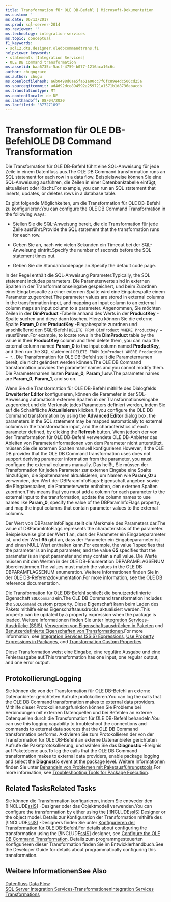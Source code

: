 ```yaml
---
title: Transformation für OLE DB-Befehl | Microsoft-Dokumentation
ms.custom: ''
ms.date: 06/13/2017
ms.prod: sql-server-2014
ms.reviewer: ''
ms.technology: integration-services
ms.topic: conceptual
f1_keywords:
- sql12.dts.designer.oledbcommandtrans.f1
helpviewer_keywords:
- statements [Integration Services]
- OLE DB Command transformation
ms.assetid: baa6735c-5acf-4759-b077-1216aca16c6c
author: chugugrace
ms.author: chugu
ms.openlocfilehash: a6b0498d0ae5fa61a00cc7f6fc89e4dc506cd25a
ms.sourcegitcommit: ad4d92dce894592a259721a1571b1d8736abacdb
ms.translationtype: MT
ms.contentlocale: de-DE
ms.lasthandoff: 08/04/2020
ms.locfileid: "87727109"
---
```

# <a name="ole-db-command-transformation"></a><span data-ttu-id="211ea-102">Transformation für OLE DB-Befehl</span><span class="sxs-lookup"><span data-stu-id="211ea-102">OLE DB Command Transformation</span></span>
  <span data-ttu-id="211ea-103">Die Transformation für OLE DB-Befehl führt eine SQL-Anweisung für jede Zeile in einem Datenfluss aus.</span><span class="sxs-lookup"><span data-stu-id="211ea-103">The OLE DB Command transformation runs an SQL statement for each row in a data flow.</span></span> <span data-ttu-id="211ea-104">Beispielsweise können Sie eine SQL-Anweisung ausführen, die Zeilen in einer Datenbanktabelle einfügt, aktualisiert oder löscht.</span><span class="sxs-lookup"><span data-stu-id="211ea-104">For example, you can run an SQL statement that inserts, updates, or deletes rows in a database table.</span></span>  
  
 <span data-ttu-id="211ea-105">Es gibt folgende Möglichkeiten, um die Transformation für OLE DB-Befehl zu konfigurieren:</span><span class="sxs-lookup"><span data-stu-id="211ea-105">You can configure the OLE DB Command Transformation in the following ways:</span></span>  
  
-   <span data-ttu-id="211ea-106">Stellen Sie die SQL-Anweisung bereit, die die Transformation für jede Zeile ausführt.</span><span class="sxs-lookup"><span data-stu-id="211ea-106">Provide the SQL statement that the transformation runs for each row.</span></span>  
  
-   <span data-ttu-id="211ea-107">Geben Sie an, nach wie vielen Sekunden ein Timeout bei der SQL-Anweisung eintritt.</span><span class="sxs-lookup"><span data-stu-id="211ea-107">Specify the number of seconds before the SQL statement times out.</span></span>  
  
-   <span data-ttu-id="211ea-108">Geben Sie die Standardcodepage an.</span><span class="sxs-lookup"><span data-stu-id="211ea-108">Specify the default code page.</span></span>  
  
 <span data-ttu-id="211ea-109">In der Regel enthält die SQL-Anweisung Parameter.</span><span class="sxs-lookup"><span data-stu-id="211ea-109">Typically, the SQL statement includes parameters.</span></span> <span data-ttu-id="211ea-110">Die Parameterwerte sind in externen Spalten in der Transformationseingabe gespeichert, und beim Zuordnen einer Eingabespalte zu einer externen Spalte wird eine Eingabespalte einem Parameter zugeordnet.</span><span class="sxs-lookup"><span data-stu-id="211ea-110">The parameter values are stored in external columns in the transformation input, and mapping an input column to an external column maps an input column to a parameter.</span></span> <span data-ttu-id="211ea-111">Angenommen, Sie möchten Zeilen in der **DimProduct** -Tabelle anhand des Werts in der **ProductKey** -Spalte suchen und diese dann löschen. Hierzu können Sie die externe Spalte **Param_0** der **ProductKey** -Eingabespalte zuordnen und anschließend den SQL-Befehl `DELETE FROM DimProduct WHERE ProductKey = ?`ausführen.</span><span class="sxs-lookup"><span data-stu-id="211ea-111">For example, to locate rows in the **DimProduct** table by the value in their **ProductKey** column and then delete them, you can map the external column named **Param_0** to the input column named **ProductKey,** and then run the SQL statement `DELETE FROM DimProduct WHERE ProductKey = ?`..</span></span> <span data-ttu-id="211ea-112">Die Transformation für OLE DB-Befehl stellt die Parameternamen bereit, die nicht geändert werden können.</span><span class="sxs-lookup"><span data-stu-id="211ea-112">The OLE DB Command transformation provides the parameter names and you cannot modify them.</span></span> <span data-ttu-id="211ea-113">Die Parameternamen lauten **Param_0**, **Param_1**usw.</span><span class="sxs-lookup"><span data-stu-id="211ea-113">The parameter names are **Param_0**, **Param_1**, and so on.</span></span>  
  
 <span data-ttu-id="211ea-114">Wenn Sie die Transformation für OLE DB-Befehl mithilfe des Dialogfelds **Erweiterter Editor** konfigurieren, können die Parameter in der SQL-Anweisung automatisch externen Spalten in der Transformationseingabe zugeordnet und die Merkmale jedes Parameters definiert werden, indem Sie auf die Schaltfläche **Aktualisieren** klicken.</span><span class="sxs-lookup"><span data-stu-id="211ea-114">If you configure the OLE DB Command transformation by using the **Advanced Editor** dialog box, the parameters in the SQL statement may be mapped automatically to external columns in the transformation input, and the characteristics of each parameter defined, by clicking the **Refresh** button.</span></span> <span data-ttu-id="211ea-115">Wenn jedoch der von der Transformation für OLE DB-Befehl verwendete OLE DB-Anbieter das Ableiten von Parameterinformationen von dem Parameter nicht unterstützt, müssen Sie die externen Spalten manuell konfigurieren.</span><span class="sxs-lookup"><span data-stu-id="211ea-115">However, if the OLE DB provider that the OLE DB Command transformation uses does not support deriving parameter information from the parameter, you must configure the external columns manually.</span></span> <span data-ttu-id="211ea-116">Das heißt, Sie müssen der Transformation für jeden Parameter zur externen Eingabe eine Spalte hinzufügen, die Spaltennamen aktualisieren, um Namen wie **Param_0**zu verwenden, den Wert der DBParamInfoFlags-Eigenschaft angeben sowie die Eingabespalten, die Parameterwerte enthalten, den externen Spalten zuordnen.</span><span class="sxs-lookup"><span data-stu-id="211ea-116">This means that you must add a column for each parameter to the external input to the transformation, update the column names to use names like **Param_0**, specify the value of the DBParamInfoFlags property, and map the input columns that contain parameter values to the external columns.</span></span>  
  
 <span data-ttu-id="211ea-117">Der Wert von DBParamInfoFlags stellt die Merkmale des Parameters dar.</span><span class="sxs-lookup"><span data-stu-id="211ea-117">The value of DBParamInfoFlags represents the characteristics of the parameter.</span></span> <span data-ttu-id="211ea-118">Beispielsweise gibt der Wert **1** an, dass der Parameter ein Eingabeparameter ist, und der Wert **65** gibt an, dass der Parameter ein Eingabeparameter ist und einen NULL-Wert enthalten kann.</span><span class="sxs-lookup"><span data-stu-id="211ea-118">For example, the value **1** specifies that the parameter is an input parameter, and the value **65** specifies that the parameter is an input parameter and may contain a null value.</span></span> <span data-ttu-id="211ea-119">Die Werte müssen mit den Werten in der OLE DB-Enumeration DBPARAMFLAGSENUM übereinstimmen.</span><span class="sxs-lookup"><span data-stu-id="211ea-119">The values must match the values in the OLE DB DBPARAMFLAGSENUM enumeration.</span></span> <span data-ttu-id="211ea-120">Weitere Informationen finden Sie in der OLE DB-Referenzdokumentation.</span><span class="sxs-lookup"><span data-stu-id="211ea-120">For more information, see the OLE DB reference documentation.</span></span>  
  
 <span data-ttu-id="211ea-121">Die Transformation für OLE DB-Befehl schließt die benutzerdefinierte Eigenschaft `SQLCommand` ein.</span><span class="sxs-lookup"><span data-stu-id="211ea-121">The OLE DB Command transformation includes the `SQLCommand` custom property.</span></span> <span data-ttu-id="211ea-122">Diese Eigenschaft kann beim Laden des Pakets mithilfe eines Eigenschaftsausdrucks aktualisiert werden.</span><span class="sxs-lookup"><span data-stu-id="211ea-122">This property can be updated by a property expression when the package is loaded.</span></span> <span data-ttu-id="211ea-123">Weitere Informationen finden Sie unter [Integration Services-Ausdrücke &#40;SSIS&#41;](../../expressions/integration-services-ssis-expressions.md), [Verwenden von Eigenschaftsausdrücken in Paketen](../../expressions/use-property-expressions-in-packages.md) und [Benutzerdefinierte Eigenschaften von Transformationen](transformation-custom-properties.md).</span><span class="sxs-lookup"><span data-stu-id="211ea-123">For more information, see [Integration Services &#40;SSIS&#41; Expressions](../../expressions/integration-services-ssis-expressions.md), [Use Property Expressions in Packages](../../expressions/use-property-expressions-in-packages.md), and [Transformation Custom Properties](transformation-custom-properties.md).</span></span>  
  
 <span data-ttu-id="211ea-124">Diese Transformation weist eine Eingabe, eine reguläre Ausgabe und eine Fehlerausgabe auf.</span><span class="sxs-lookup"><span data-stu-id="211ea-124">This transformation has one input, one regular output, and one error output.</span></span>  
  
## <a name="logging"></a><span data-ttu-id="211ea-125">Protokollierung</span><span class="sxs-lookup"><span data-stu-id="211ea-125">Logging</span></span>  
 <span data-ttu-id="211ea-126">Sie können die von der Transformation für OLE DB-Befehl an externe Datenanbieter gerichteten Aufrufe protokollieren.</span><span class="sxs-lookup"><span data-stu-id="211ea-126">You can log the calls that the OLE DB Command transformation makes to external data providers.</span></span> <span data-ttu-id="211ea-127">Mithilfe dieser Protokollierungsfunktion können Sie Probleme bei Verbindungen mit externen Datenquellen und bei Befehlen an externe Datenquellen durch die Transformation für OLE DB-Befehl behandeln.</span><span class="sxs-lookup"><span data-stu-id="211ea-127">You can use this logging capability to troubleshoot the connections and commands to external data sources that the OLE DB Command transformation performs.</span></span> <span data-ttu-id="211ea-128">Aktivieren Sie zum Protokollieren der von der Transformation für OLE DB-Befehl an externe Datenanbieter gerichteten Aufrufe die Paketprotokollierung, und wählen Sie das **Diagnostic** -Ereignis auf Paketebene aus.</span><span class="sxs-lookup"><span data-stu-id="211ea-128">To log the calls that the OLE DB Command transformation makes to external data providers, enable package logging and select the **Diagnostic** event at the package level.</span></span> <span data-ttu-id="211ea-129">Weitere Informationen finden Sie unter [Behandeln von Problemen mit Paketausführungstools](../../troubleshooting/troubleshooting-tools-for-package-execution.md).</span><span class="sxs-lookup"><span data-stu-id="211ea-129">For more information, see [Troubleshooting Tools for Package Execution](../../troubleshooting/troubleshooting-tools-for-package-execution.md).</span></span>  
  
## <a name="related-tasks"></a><span data-ttu-id="211ea-130">Related Tasks</span><span class="sxs-lookup"><span data-stu-id="211ea-130">Related Tasks</span></span>  
 <span data-ttu-id="211ea-131">Sie können die Transformation konfigurieren, indem Sie entweder den [!INCLUDE[ssIS](../../../includes/ssis-md.md)] -Designer oder das Objektmodell verwenden.</span><span class="sxs-lookup"><span data-stu-id="211ea-131">You can configure the transformation by either using the [!INCLUDE[ssIS](../../../includes/ssis-md.md)] Designer or the object model.</span></span> <span data-ttu-id="211ea-132">Details zur Konfiguration der Transformation mithilfe des [!INCLUDE[ssIS](../../../includes/ssis-md.md)] -Designers finden Sie unter  [Konfigurieren der Transformation für OLE DB-Befehl](../../configure-the-ole-db-command-transformation.md).</span><span class="sxs-lookup"><span data-stu-id="211ea-132">For details about configuring the transformation using the [!INCLUDE[ssIS](../../../includes/ssis-md.md)] designer, see  [Configure the OLE DB Command Transformation](../../configure-the-ole-db-command-transformation.md).</span></span> <span data-ttu-id="211ea-133">Details zum programmgesteuerten Konfigurieren dieser Transformation finden Sie im Entwicklerhandbuch.</span><span class="sxs-lookup"><span data-stu-id="211ea-133">See the Developer Guide for details about programmatically configuring this transformation.</span></span>  
  
## <a name="see-also"></a><span data-ttu-id="211ea-134">Weitere Informationen</span><span class="sxs-lookup"><span data-stu-id="211ea-134">See Also</span></span>  
 <span data-ttu-id="211ea-135">[Datenfluss](../data-flow.md) </span><span class="sxs-lookup"><span data-stu-id="211ea-135">[Data Flow](../data-flow.md) </span></span>  
 [<span data-ttu-id="211ea-136">SQL Server Integration Services-Transformationen</span><span class="sxs-lookup"><span data-stu-id="211ea-136">Integration Services Transformations</span></span>](integration-services-transformations.md)  
  
  
